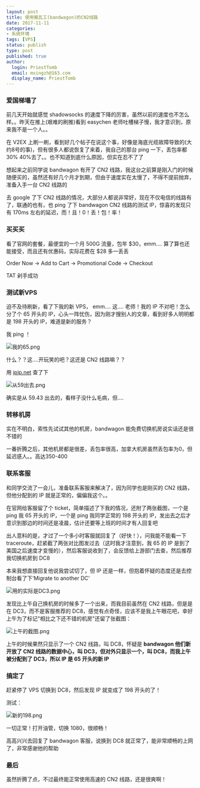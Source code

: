 ```yaml
---
layout: post
title: 使用搬瓦工(bandwagon)的CN2线路
date: 2017-11-11
categories:
- 系统环境
tags: [VPS]
status: publish
type: post
published: true
author:
  login: PriestTomb
  email: mxingzh@163.com
  display_name: PriestTomb
---
```


### 爱国梯塌了

前几天开始就感觉 shadowsocks 的速度下降的厉害，虽然以前的速度也不怎么样。。昨天在推上(艰难的刷推)看到 easychen 老师吐槽梯子慢，我才意识到，原来我不是一个人。。

在 V2EX 上刷一刷，看到好几个帖子在说这个事，好像是海底光缆故障导致的(大约8号的事)，但有很多人都说恢复了来着，我自己的那台 ping 一下，丢包率都30% 40%去了。。也不知道到底什么原因，但实在忍不了了

想起来之前同学说 bandwagon 有开了 CN2 线路，我这台之前算是刚入门的时候随便买的，虽然还有好几个月才到期，但由于速度实在太慢了，不得不提前抛弃，准备入手一台 CN2 线路的

去 google 了下 CN2 线路的情况，大部分人都说非常好，现在不仅电信的线路有了，联通的也有，也 ping 了下 bandwagon CN2 线路的测试 IP，惊喜的发现只有 170ms 左右的延迟，而！且！0！丢！包！率！

### 买买买

看了官网的套餐，最便宜的一个月 500G 流量，包年 $30，emm.... 算了算也还能接受，而且还有优惠码，实际花费在 $28 多一丢丢

Order Now -> Add to Cart -> Promotional Code -> Checkout

TAT 剁手成功

### 测试新VPS

迫不及待刷新，看了下我的新 VPS， emm.... 这.... 老师！我的 IP 不对吧！怎么分了个 65 开头的 IP，心头一阵忧伤，因为刚才搜别人的文章，看到好多人明明都是 198 开头的 IP，难道是新的服务？

我 ping ！

![我的65.png](https://i.loli.net/2018/11/07/5be2f06806265.png)

什么？？这....开玩笑的吧？这还是 CN2 线路嘛？？

用 [ipip.net](https://www.ipip.net/) 查了下

![从59出去.png](https://i.loli.net/2018/11/07/5be2f0681f665.png)

确实是从 59.43 出去的，看样子没什么毛病，但....

### 转移机房

实在不明白，索性先试试其他的机房，bandwagon 能免费切换机房说实话还是很不错的

一番折腾之后，其他机房都是很差，丢包率很高，加拿大机房虽然丢包率为0，但延迟感人。。高达350-400

### 联系客服

和同学交流了一会儿，准备联系客服来解决了，因为同学也是刚买的 CN2 线路，但他分配到的 IP 就是正常的，偏偏我这个。。

在官网给客服留了个 ticket，简单描述了下我的情况，还附了两张截图，一个是 ping 我 65 开头的 IP，一个是 ping 我同学正常的 198 开头的 IP，发出去之后才意识到那边的时间还是凌晨，估计还要等上班的时间才有人回复吧

出人意料的是，才过了一个多小时客服就回复了（好快！），问我能不能看一下 traceroute，赶紧截了两张对比图发过去（这时我才注意到，我 65 的 IP 是到了美国之后速度才变慢的），然后客服说收到了，会反馈给上游部门去查，然后推荐我切换机房到 DC8

本来我想直接回复他说我尝试切了，但 IP 还是一样，但抱着怀疑的态度还是去控制台看了下‘Migrate to another DC’

![用的实际是DC3.png](https://i.loli.net/2018/11/07/5be2f067a676e.png)

发现比上午自己换机房的时候多了一个出来，而我目前虽然在 CN2 线路，但是是在 DC3，而不是客服推荐的 DC8，感觉有点奇怪，应该不是我上午眼花吧，幸好上午为了标记"相比之下还不错的机房"还留了张截图：

![上午的截图.png](https://i.loli.net/2018/11/07/5be2f06804b9c.png)

上午的时候果然只显示了一个 CN2 线路，叫 DC8，怀疑是 **bandwagon 他们新开放了 CN2 线路的数据中心，叫 DC3，但对外只显示一个，叫 DC8，而我上午被分配到了 DC3，所以 IP 是 65 开头的新 IP**

### 搞定了

赶紧停了 VPS 切换到 DC8，然后发现 IP 就变成了 198 开头的了！

测试：

![新的198.png](https://i.loli.net/2018/11/07/5be2f0682117f.png)

一切正常！打开油管，切换 1080，很顺畅！

高高兴兴去回复了 bandwagon 客服，说换到 DC8 就正常了，能非常顺畅的上网了，非常感谢他的帮助

### 最后

虽然折腾了点，不过最终能正常使用高速的 CN2 线路，还是很爽啊！
